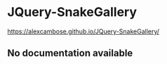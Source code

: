 # JQuery-SnakeGallery

https://alexcambose.github.io/JQuery-SnakeGallery/

## No documentation available
